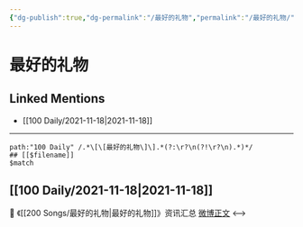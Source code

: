 ```yaml
---
{"dg-publish":true,"dg-permalink":"/最好的礼物","permalink":"/最好的礼物/"}
---
```


# 最好的礼物

## Linked Mentions
- [[100 Daily/2021-11-18\|2021-11-18]]


---

```expander
path:"100 Daily" /.*\[\[最好的礼物\]\].*(?:\r?\n(?!\r?\n).*)*/
## [[$filename]]
$match
```
## [[100 Daily/2021-11-18\|2021-11-18]]
💫 《[[200 Songs/最好的礼物\|最好的礼物]]》资讯汇总 [微博正文](https://m.weibo.cn/6466290670/4704907045112361)
<-->
